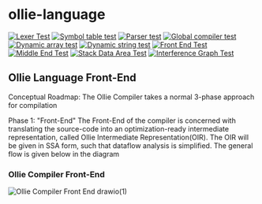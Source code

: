 # ollie-language
[![Lexer Test](https://github.com/jackr276/ollie-language/actions/workflows/lexer_CI.yml/badge.svg)](https://github.com/jackr276/ollie-language/actions/workflows/lexer_CI.yml)
[![Symbol table test](https://github.com/jackr276/ollie-language/actions/workflows/symtab_test.yml/badge.svg)](https://github.com/jackr276/ollie-language/actions/workflows/symtab_test.yml)
[![Parser test](https://github.com/jackr276/ollie-language/actions/workflows/parser_test.yml/badge.svg)](https://github.com/jackr276/ollie-language/actions/workflows/parser_test.yml)
[![Global compiler test](https://github.com/jackr276/ollie-language/actions/workflows/compiler_test.yml/badge.svg)](https://github.com/jackr276/ollie-language/actions/workflows/compiler_test.yml)
[![Dynamic array test](https://github.com/jackr276/ollie-language/actions/workflows/dynamic_array_test.yml/badge.svg)](https://github.com/jackr276/ollie-language/actions/workflows/dynamic_array_test.yml)
[![Dynamic string test](https://github.com/jackr276/ollie-language/actions/workflows/dynamic_string_test.yml/badge.svg)](https://github.com/jackr276/ollie-language/actions/workflows/dynamic_string_test.yml)
[![Front End Test](https://github.com/jackr276/ollie-language/actions/workflows/front_end_test.yml/badge.svg)](https://github.com/jackr276/ollie-language/actions/workflows/front_end_test.yml)
[![Middle End Test](https://github.com/jackr276/ollie-language/actions/workflows/middle_end_test.yml/badge.svg)](https://github.com/jackr276/ollie-language/actions/workflows/middle_end_test.yml)
[![Stack Data Area Test](https://github.com/jackr276/ollie-language/actions/workflows/stack_data_area_test.yml/badge.svg)](https://github.com/jackr276/ollie-language/actions/workflows/stack_data_area_test.yml)
[![Interference Graph Test](https://github.com/jackr276/ollie-language/actions/workflows/interference_graph_test.yml/badge.svg)](https://github.com/jackr276/ollie-language/actions/workflows/interference_graph_test.yml)

## Ollie Language Front-End

Conceptual Roadmap:
The Ollie Compiler takes a normal 3-phase approach for compilation

Phase 1: "Front-End"
The Front-End of the compiler is concerned with translating the source-code into an optimization-ready intermediate representation, called Ollie Intermediate Representation(OIR). The OIR will be given in SSA form, such that dataflow analysis is simplified. The general
flow is given below in the diagram

### Ollie Compiler Front-End

![Ollie Compiler Front End drawio(1)](https://github.com/user-attachments/assets/83e07b13-429a-47ef-ae84-7a831496d903)
